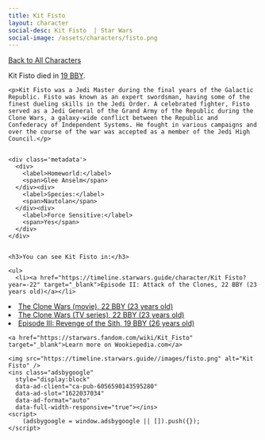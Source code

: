 ```yaml
---
title: Kit Fisto
layout: character
social-desc: Kit Fisto  | Star Wars
social-image: /assets/characters/fisto.png
---
```

<a href="/character" class="smaller">Back to All Characters</a>

<div class="character-profile container">
  <div class="col-10">
    <p>
    Kit Fisto         died in <a href="https://timeline.starwars.guide/character/Kit Fisto?year=-19" target="_blank">19 BBY</a>.    
    </p>

    <p>Kit Fisto was a Jedi Master during the final years of the Galactic Republic. Fisto was known as an expert swordsman, having some of the finest dueling skills in the Jedi Order. A celebrated fighter, Fisto served as a Jedi General of the Grand Army of the Republic during the Clone Wars, a galaxy-wide conflict between the Republic and Confederacy of Independent Systems. He fought in various campaigns and over the course of the war was accepted as a member of the Jedi High Council.</p>


    <div class='metadata'>
      <div>
        <label>Homeworld:</label>
        <span>Glee Anselm</span>
      </div><div>
        <label>Species:</label>
        <span>Nautolan</span>
      </div><div>
        <label>Force Sensitive:</label>
        <span>Yes</span>
      </div>
    </div>


    <h3>You can see Kit Fisto in:</h3>

    <ul>
      <li><a href="https://timeline.starwars.guide/character/Kit Fisto?year=-22" target="_blank">Episode II: Attack of the Clones, 22 BBY (23 years old)</a></li>
  <li><a href="https://timeline.starwars.guide/character/Kit Fisto?year=-22" target="_blank">The Clone Wars (movie), 22 BBY (23 years old)</a></li>
  <li><a href="https://timeline.starwars.guide/character/Kit Fisto?year=-22" target="_blank">The Clone Wars (TV series), 22 BBY (23 years old)</a></li>
  <li><a href="https://timeline.starwars.guide/character/Kit Fisto?year=-19" target="_blank">Episode III: Revenge of the Sith, 19 BBY (26 years old)</a></li>
    </ul>

    <a href="https://starwars.fandom.com/wiki/Kit_Fisto" target="_blank">Learn more on Wookiepedia.com</a>
  </div>
  <div class="character_image col-2">
    
    <img src="https://timeline.starwars.guide//images/fisto.png" alt="Kit Fisto" />
    <ins class="adsbygoogle"
      style="display:block"
      data-ad-client="ca-pub-6056590143595280"
      data-ad-slot="1622037034"
      data-ad-format="auto"
      data-full-width-responsive="true"></ins>
    <script>
        (adsbygoogle = window.adsbygoogle || []).push({});
    </script>
  </div>
</div>
